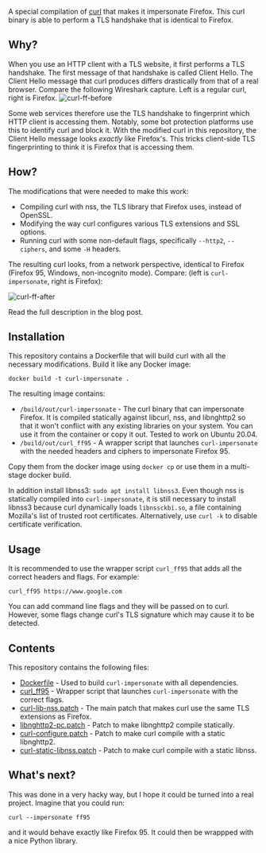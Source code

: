 A special compilation of [curl](https://github.com/curl/curl) that makes it impersonate Firefox. This curl binary is able to perform a TLS handshake that is identical to Firefox.

## Why?
When you use an HTTP client with a TLS website, it first performs a TLS handshake. The first message of that handshake is called Client Hello. The Client Hello message that curl produces differs drastically from that of a real browser. Compare the following Wireshark capture. Left is a regular curl, right is Firefox.
![curl-ff-before](https://user-images.githubusercontent.com/99899249/154530138-1cba5a23-53d7-4f1a-adc4-7c087e61deb5.png)

Some web services therefore use the TLS handshake to fingerprint which HTTP client is accessing them. Notably, some bot protection platforms use this to identify curl and block it. With the modified curl in this repository, the Client Hello message looks *exactly* like Firefox's. This tricks client-side TLS fingerprinting to think it is Firefox that is accessing them.

## How?

The modifications that were needed to make this work:
* Compiling curl with nss, the TLS library that Firefox uses, instead of OpenSSL.
* Modifying the way curl configures various TLS extensions and SSL options.
* Running curl with some non-default flags, specifically `--http2`, `--ciphers`, and some `-H` headers.

The resulting curl looks, from a network perspective, identical to Firefox (Firefox 95, Windows, non-incognito mode). Compare: (left is `curl-impersonate`, right is Firefox):

![curl-ff-after](https://user-images.githubusercontent.com/99899249/154556768-81bb9dbe-5c3d-4a1c-a0ab-f10a3cd69d9a.png)


Read the full description in the blog post.

## Installation
This repository contains a Dockerfile that will build curl with all the necessary modifications. Build it like any Docker image:
```
docker build -t curl-impersonate .
```

The resulting image contains:
* `/build/out/curl-impersonate` - The curl binary that can impersonate Firefox. It is compiled statically against libcurl, nss, and libnghttp2 so that it won't conflict with any existing libraries on your system. You can use it from the container or copy it out. Tested to work on Ubuntu 20.04.
* `/build/out/curl_ff95` - A wrapper script that launches `curl-impersonate` with the needed headers and ciphers to impersonate Firefox 95.

Copy them from the docker image using `docker cp` or use them in a multi-stage docker build.

In addition install libnss3: `sudo apt install libnss3`.  Even though nss is statically compiled into `curl-impersonate`, it is still necessary to install libnss3 because curl dynamically loads `libnssckbi.so`, a file containing Mozilla's list of trusted root certificates. Alternatively, use `curl -k` to disable certificate verification.

## Usage
It is recommended to use the wrapper script `curl_ff95` that adds all the correct headers and flags. For example:
```
curl_ff95 https://www.google.com
```
You can add command line flags and they will be passed on to curl. However, some flags change curl's TLS signature which may cause it to be detected.

## Contents
This repository contains the following files:
* [Dockerfile](Dockerfile) - Used to build `curl-impersonate` with all dependencies.
* [curl_ff95](curl_ff95) - Wrapper script that launches `curl-impersonate` with the correct flags.
* [curl-lib-nss.patch](curl-lib-nss.patch) - The main patch that makes curl use the same TLS extensions as Firefox.
* [libnghttp2-pc.patch](libnghttp2-pc.patch) - Patch to make libnghttp2 compile statically.
* [curl-configure.patch](curl-configure.patch) - Patch to make curl compile with a static libnghttp2.
* [curl-static-libnss.patch](curl-static-libnss.patch) - Patch to make curl compile with a static libnss.

## What's next?
This was done in a very hacky way, but I hope it could be turned into a real project. Imagine that you could run:
```
curl --impersonate ff95
```
and it would behave exactly like Firefox 95. It could then be wrappped with a nice Python library.
